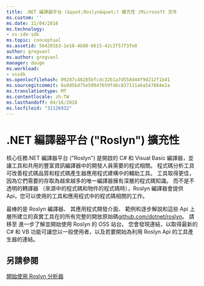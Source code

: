 ```yaml
---
title: .NET 編譯器平台 (&quot;Roslyn&quot;) 擴充性 |Microsoft 文件
ms.custom: ''
ms.date: 11/04/2016
ms.technology:
- vs-ide-sdk
ms.topic: conceptual
ms.assetid: 564201b3-1e18-4b88-b615-42c2f57f3fe8
author: gregvanl
ms.author: gregvanl
manager: douge
ms.workload:
- vssdk
ms.openlocfilehash: 09287c48285bfcdc32b1a7d558d44f9d212f1b41
ms.sourcegitcommit: 6a9d5bd75e50947659fd6c837111a6a547884e2a
ms.translationtype: MT
ms.contentlocale: zh-TW
ms.lasthandoff: 04/16/2018
ms.locfileid: "31126932"
---
```

# <a name="net-compiler-platform-quotroslynquot-extensibility"></a>.NET 編譯器平台 (&quot;Roslyn&quot;) 擴充性
核心任務.NET 編譯器平台 ("Roslyn") 是開啟的 C# 和 Visual Basic 編譯器，並讓工具和共用的豐富資訊編譯器中的開發人員需要的程式相關。 程式碼分析工具可改善程式碼品質和程式碼產生器應用程式建構中的輔助工具。 工具取得更佳，因為它們需要的存取為越來越多的唯一編譯器擁有深層的程式碼知識。 而不是不透明的轉譯器 （來源中的程式碼和物件的程式碼時），Roslyn 編譯器會提供 Api，您可以使用的工具和應用程式中的程式碼相關的工作。  
  
 最棒的是 Roslyn 編譯器、 其應用程式開發介面、 範例和逐步解說和這些 Api 上層所建立的真實工具在的所有完整的開放原始碼[github.com/dotnet/roslyn](https://github.com/dotnet/Roslyn)。 請移至 進一步了解並開始使用 Roslyn 的 OSS 站台。 您會發現連結，以取得最新的 C# 和 VB 功能可讓您以一般使用者，以及若要開始為利用 Roslyn Api 的工具產生器的連結。  
  
## <a name="see-also"></a>另請參閱  
 [開始使用 Roslyn 分析器](../extensibility/getting-started-with-roslyn-analyzers.md)